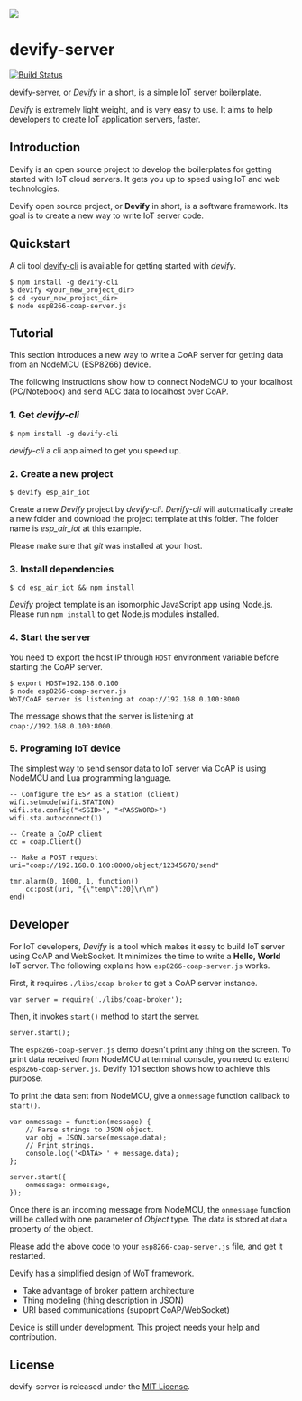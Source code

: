 ![](http://res.cloudinary.com/jollen/image/upload/h_110/v1455862763/devify-logo_rh63vl.png)

# devify-server

[![Build Status](https://travis-ci.org/DevifyPlatform/devify-server.svg?branch=master)](https://travis-ci.org/DevifyPlatform/devify-server)

devify-server, or [*Devify*](https://github.com/DevifyPlatform/devify-server) in a short, is a simple IoT server boilerplate. 

*Devify* is extremely light weight, and is very easy to use. It aims to help developers to create IoT application servers, faster.

## Introduction

Devify is an open source project to develop the boilerplates for getting started with IoT cloud servers. It gets you up to speed using IoT and web technologies.

Devify open source project, or **Devify** in short, is a software framework. Its goal is to create a new way to write IoT server code.

## Quickstart

A cli tool [devify-cli](https://github.com/DevifyPlatform/devify-cli) is available for getting started with *devify*.

```
$ npm install -g devify-cli
$ devify <your_new_project_dir>
$ cd <your_new_project_dir>
$ node esp8266-coap-server.js 
```

## Tutorial

This section introduces a new way to write a CoAP server for getting data from an NodeMCU (ESP8266) device.

The following instructions show how to connect NodeMCU to your localhost (PC/Notebook) and send ADC data to localhost  over CoAP.

### 1. Get *devify-cli*

```
$ npm install -g devify-cli 
```

*devify-cli* a cli app aimed to get you speed up.

### 2. Create a new project

```
$ devify esp_air_iot
```
Create a new *Devify* project by *devify-cli*. *Devify-cli* will automatically create a new folder and download the project template at this folder. The folder name is *esp_air_iot* at this example.

Please make sure that *git* was installed at your host.

### 3. Install dependencies

```
$ cd esp_air_iot && npm install
```

*Devify* project template is an isomorphic JavaScript app using Node.js. Please run ```npm install``` to get Node.js modules installed.

### 4. Start the server

You need to export the host IP through ```HOST``` environment variable before starting the CoAP server. 

```
$ export HOST=192.168.0.100
$ node esp8266-coap-server.js 
WoT/CoAP server is listening at coap://192.168.0.100:8000
```
The message shows that the server is listening at ```coap://192.168.0.100:8000```.

### 5. Programing IoT device

The simplest way to send sensor data to IoT server via CoAP is using NodeMCU and Lua programming language.

```
-- Configure the ESP as a station (client)
wifi.setmode(wifi.STATION)  
wifi.sta.config("<SSID>", "<PASSWORD>")  
wifi.sta.autoconnect(1)

-- Create a CoAP client
cc = coap.Client()

-- Make a POST request
uri="coap://192.168.0.100:8000/object/12345678/send"

tmr.alarm(0, 1000, 1, function() 
    cc:post(uri, "{\"temp\":20}\r\n")
end)
```

## Developer

For IoT developers, *Devify* is a tool which makes it easy to build IoT server using CoAP and WebSocket. It minimizes the time to write a **Hello, World** IoT server. The following explains how ```esp8266-coap-server.js``` works.

First, it requires ```./libs/coap-broker``` to get a CoAP server instance.

```
var server = require('./libs/coap-broker');
```
Then, it invokes ```start()``` method to start the server.

```
server.start();
```

The ```esp8266-coap-server.js``` demo doesn't print any thing on the screen. To print data received from NodeMCU at terminal console, you need to extend ```esp8266-coap-server.js```. Devify 101 section shows how to achieve this purpose. 

To print the data sent from NodeMCU, give a ```onmessage``` function callback to ```start()```.

```
var onmessage = function(message) {
	// Parse strings to JSON object.
	var obj = JSON.parse(message.data);
	// Print strings.
	console.log('<DATA> ' + message.data);
};

server.start({
	onmessage: onmessage,
});
```
Once there is an incoming message from NodeMCU, the ```onmessage``` function will be called with one parameter of *Object* type. The  data is stored at ```data``` property of the object.

Please add the above code to your ```esp8266-coap-server.js``` file, and get it restarted.

Devify has a simplified design of WoT framework.

* Take advantage of broker pattern architecture
* Thing modeling (thing description in JSON)
* URI based communications (supoprt CoAP/WebSocket)

Device is still under development. This project needs your help and contribution.

## License

devify-server is released under the [MIT License](http://www.opensource.org/licenses/MIT).
